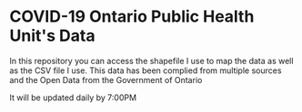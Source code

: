 # COVID-19 Ontario Public Health Unit's Data
In this repository you can access the shapefile I use to map the data as well as the CSV file I use.
This data has been complied from multiple sources and the Open Data from the Government of Ontario

It will be updated daily by 7:00PM

